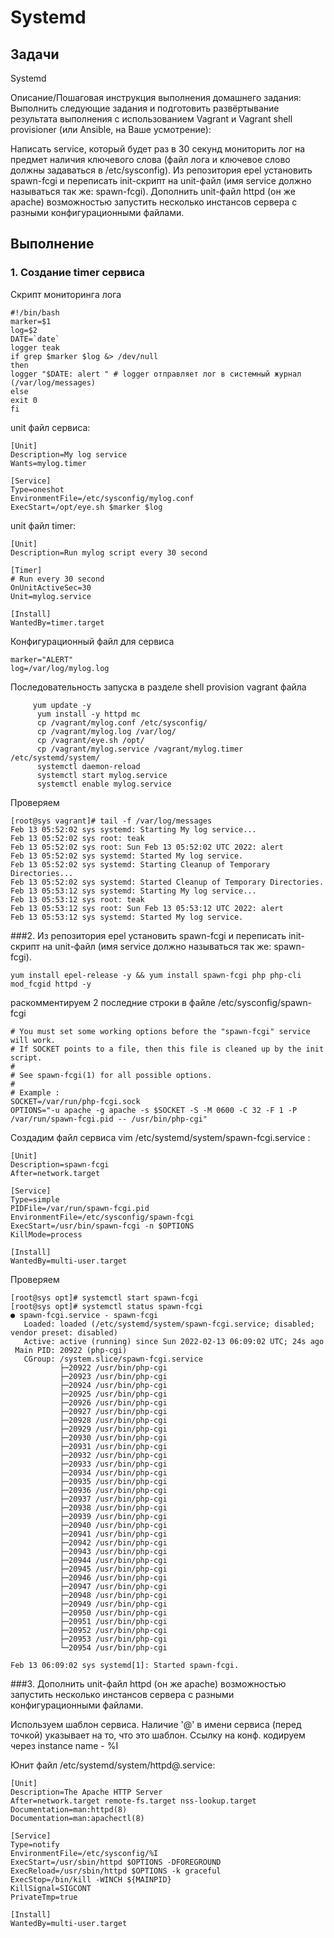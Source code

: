 # Systemd

## Задачи

Systemd

Описание/Пошаговая инструкция выполнения домашнего задания:
Выполнить следующие задания и подготовить развёртывание результата выполнения с использованием Vagrant и Vagrant shell provisioner (или Ansible, на Ваше усмотрение):

Написать service, который будет раз в 30 секунд мониторить лог на предмет наличия ключевого слова (файл лога и ключевое слово должны задаваться в /etc/sysconfig).
Из репозитория epel установить spawn-fcgi и переписать init-скрипт на unit-файл (имя service должно называться так же: spawn-fcgi).
Дополнить unit-файл httpd (он же apache) возможностью запустить несколько инстансов сервера с разными конфигурационными файлами.  

## Выполнение

### 1. Создание timer сервиса

Скрипт мониторинга лога
```
#!/bin/bash
marker=$1
log=$2
DATE=`date`
logger teak
if grep $marker $log &> /dev/null
then
logger "$DATE: alert " # logger отправляет лог в системный журнал (/var/log/messages)
else
exit 0
fi
```
unit файл сервиса:
```
[Unit]
Description=My log service
Wants=mylog.timer

[Service]
Type=oneshot
EnvironmentFile=/etc/sysconfig/mylog.conf
ExecStart=/opt/eye.sh $marker $log
```
unit файл timer:
```
[Unit]
Description=Run mylog script every 30 second

[Timer]
# Run every 30 second
OnUnitActiveSec=30
Unit=mylog.service

[Install]
WantedBy=timer.target
```
Конфигурационный файл для сервиса
```
marker="ALERT"
log=/var/log/mylog.log
```

Последовательность запуска в разделе shell provision vagrant файла
```
     yum update -y
      yum install -y httpd mc
      cp /vagrant/mylog.conf /etc/sysconfig/
      cp /vagrant/mylog.log /var/log/
      cp /vagrant/eye.sh /opt/
      cp /vagrant/mylog.service /vagrant/mylog.timer /etc/systemd/system/
      systemctl daemon-reload
      systemctl start mylog.service
      systemctl enable mylog.service
```

Проверяем
```
[root@sys vagrant]# tail -f /var/log/messages
Feb 13 05:52:02 sys systemd: Starting My log service...
Feb 13 05:52:02 sys root: teak
Feb 13 05:52:02 sys root: Sun Feb 13 05:52:02 UTC 2022: alert
Feb 13 05:52:02 sys systemd: Started My log service.
Feb 13 05:52:02 sys systemd: Starting Cleanup of Temporary Directories...
Feb 13 05:52:02 sys systemd: Started Cleanup of Temporary Directories.
Feb 13 05:53:12 sys systemd: Starting My log service...
Feb 13 05:53:12 sys root: teak
Feb 13 05:53:12 sys root: Sun Feb 13 05:53:12 UTC 2022: alert
Feb 13 05:53:12 sys systemd: Started My log service.
```

###2. Из репозитория epel установить spawn-fcgi и переписать init-скрипт на unit-файл (имя service должно называться так же: spawn-fcgi).

```
yum install epel-release -y && yum install spawn-fcgi php php-cli mod_fcgid httpd -y
```

раскомментируем 2 последние строки в файле /etc/sysconfig/spawn-fcgi
```
# You must set some working options before the "spawn-fcgi" service will work.
# If SOCKET points to a file, then this file is cleaned up by the init script.
#
# See spawn-fcgi(1) for all possible options.
#
# Example :
SOCKET=/var/run/php-fcgi.sock
OPTIONS="-u apache -g apache -s $SOCKET -S -M 0600 -C 32 -F 1 -P /var/run/spawn-fcgi.pid -- /usr/bin/php-cgi"
```

Создадим файл сервиса vim /etc/systemd/system/spawn-fcgi.service :
```
[Unit]
Description=spawn-fcgi
After=network.target

[Service]
Type=simple
PIDFile=/var/run/spawn-fcgi.pid
EnvironmentFile=/etc/sysconfig/spawn-fcgi
ExecStart=/usr/bin/spawn-fcgi -n $OPTIONS
KillMode=process

[Install]
WantedBy=multi-user.target
```

Проверяем
```
[root@sys opt]# systemctl start spawn-fcgi
[root@sys opt]# systemctl status spawn-fcgi
● spawn-fcgi.service - spawn-fcgi
   Loaded: loaded (/etc/systemd/system/spawn-fcgi.service; disabled; vendor preset: disabled)
   Active: active (running) since Sun 2022-02-13 06:09:02 UTC; 24s ago
 Main PID: 20922 (php-cgi)
   CGroup: /system.slice/spawn-fcgi.service
           ├─20922 /usr/bin/php-cgi
           ├─20923 /usr/bin/php-cgi
           ├─20924 /usr/bin/php-cgi
           ├─20925 /usr/bin/php-cgi
           ├─20926 /usr/bin/php-cgi
           ├─20927 /usr/bin/php-cgi
           ├─20928 /usr/bin/php-cgi
           ├─20929 /usr/bin/php-cgi
           ├─20930 /usr/bin/php-cgi
           ├─20931 /usr/bin/php-cgi
           ├─20932 /usr/bin/php-cgi
           ├─20933 /usr/bin/php-cgi
           ├─20934 /usr/bin/php-cgi
           ├─20935 /usr/bin/php-cgi
           ├─20936 /usr/bin/php-cgi
           ├─20937 /usr/bin/php-cgi
           ├─20938 /usr/bin/php-cgi
           ├─20939 /usr/bin/php-cgi
           ├─20940 /usr/bin/php-cgi
           ├─20941 /usr/bin/php-cgi
           ├─20942 /usr/bin/php-cgi
           ├─20943 /usr/bin/php-cgi
           ├─20944 /usr/bin/php-cgi
           ├─20945 /usr/bin/php-cgi
           ├─20946 /usr/bin/php-cgi
           ├─20947 /usr/bin/php-cgi
           ├─20948 /usr/bin/php-cgi
           ├─20949 /usr/bin/php-cgi
           ├─20950 /usr/bin/php-cgi
           ├─20951 /usr/bin/php-cgi
           ├─20952 /usr/bin/php-cgi
           ├─20953 /usr/bin/php-cgi
           └─20954 /usr/bin/php-cgi

Feb 13 06:09:02 sys systemd[1]: Started spawn-fcgi.

```
    

###3. Дополнить unit-файл httpd (он же apache) возможностью запустить несколько инстансов сервера с разными конфигурационными файлами.

Используем шаблон сервиса. Наличие '@' в имени сервиса (перед точкой) указывает на то, что это шаблон.
Ссылку на конф. кодируем через instance name - %I

Юнит файл /etc/systemd/system/httpd@.service:
```
[Unit]
Description=The Apache HTTP Server
After=network.target remote-fs.target nss-lookup.target
Documentation=man:httpd(8)
Documentation=man:apachectl(8)

[Service]
Type=notify
EnvironmentFile=/etc/sysconfig/%I
ExecStart=/usr/sbin/httpd $OPTIONS -DFOREGROUND
ExecReload=/usr/sbin/httpd $OPTIONS -k graceful
ExecStop=/bin/kill -WINCH ${MAINPID}
KillSignal=SIGCONT
PrivateTmp=true

[Install]
WantedBy=multi-user.target
```